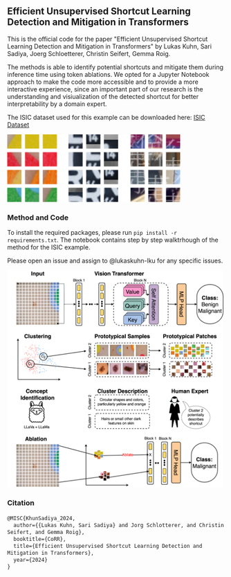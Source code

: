 ## Efficient Unsupervised Shortcut Learning Detection and Mitigation in Transformers

This is the official code for the paper "Efficient Unsupervised Shortcut Learning Detection and Mitigation in Transformers" by Lukas Kuhn, Sari Sadiya, Joerg Schloetterer, Christin Seifert, Gemma Roig.

The methods is able to identify potential shortcuts and mitigate them during inference time using token ablations. We opted for a Jupyter Notebook approach to make the code more accessible and to provide a more interactive experience, since an important part of our research is the understanding and visiualization of the detected shortcut for better interpretability by a domain expert.

The ISIC dataset used for this example can be downloaded here: [ISIC Dataset](https://challenge.isic-archive.com/data/)

<img src="./docs/protoPatches.png" width="400"/>

### Method and Code

To install the required packages, please run `pip install -r requirements.txt`. The notebook contains step by step walktrhough of the method for the ISIC example.

Please open an issue and assign to @lukaskuhn-lku for any specific issues.

<img src="./docs/method.png" width="500"/>

### Citation

```
@MISC{KhunSadiya_2024,
  author={{Lukas Kuhn, Sari Sadiya} and Jorg Schlotterer, and Christin Seifert, and Gemma Roig},
  booktitle={CoRR}, 
  title={Efficient Unsupervised Shortcut Learning Detection and Mitigation in Transformers}, 
  year={2024}
}
```


